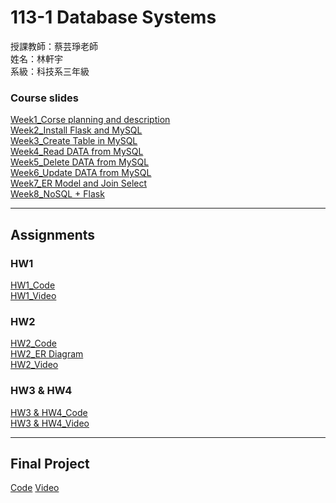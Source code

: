 # 113-1 Database Systems<br>
授課教師：蔡芸琤老師<br>
姓名：林軒宇<br>
系級：科技系三年級<br>
### Course slides
[Week1_Corse planning and description](https://docs.google.com/presentation/d/1BPNsQtDIZIOH6s35TtE4y9u0ZLBTJjwblICJ7umgAGs/edit#slide=id.g23dd2219a46_0_124)<br>
[Week2_Install Flask and MySQL](https://docs.google.com/presentation/d/17RvKJkc6k4TIbIObdTClapRRBklTYxEHl6MXqazSvMA/edit#slide=id.g23dd2219a46_0_124)<br>
[Week3_Create Table in MySQL](https://docs.google.com/presentation/d/1HFphBEPWo5wiRR42c9BLcsLX5CcqrIAQP40djYcmxbY/edit#slide=id.g23dd2219a46_0_124)<br>
[Week4_Read DATA from MySQL](https://docs.google.com/presentation/d/1bIV-osHUIeADmkZb-SwzlJ2x7yPBfvVumyDHZWBViXY/edit#slide=id.g23dd2219a46_0_124)<br>
[Week5_Delete DATA from MySQL](https://docs.google.com/presentation/d/1nPo7PcWntxXfGq-PYYcIF0pk1Ce7YFASdPNb2iHYzB0/edit#slide=id.g23dd2219a46_0_124)<br>
[Week6_Update DATA from MySQL](https://docs.google.com/presentation/d/1V1Zi_RGfnLGiRHGSgiyqW0pOLQ7viDjkh6WwswiD6ds/edit#slide=id.g23dd2219a46_0_124)<br>
[Week7_ER Model and Join Select](https://docs.google.com/presentation/d/11NYzzT6Z5HWKFV4chKcUTBK_du68cvPryrZHhTrpOSE/edit#slide=id.g23dd2219a46_0_124)<br>
[Week8_NoSQL + Flask](https://docs.google.com/presentation/d/122ROgAdilhbRa8ksyruu08j4coh65N_wJz0mnfjT0vE/edit#slide=id.g23dd2219a46_0_124)<br>
*****
## Assignments
### HW1
[HW1_Code](https://github.com/ethanlin1126/Database/tree/main/HW1)<br>
[HW1_Video](https://youtu.be/aj0eIJ2fpt4)
### HW2
[HW2_Code](https://github.com/ethanlin1126/Database_Systems/tree/main/HW2)<br>
[HW2_ER Diagram](https://github.com/ethanlin1126/Database_Systems/blob/main/HW2/ER.png)<br>
[HW2_Video](https://youtu.be/K9RVzJbaahQ)
### HW3 & HW4
[HW3 & HW4_Code](https://github.com/ethanlin1126/Database/tree/main/HW3)<br>
[HW3 & HW4_Video](https://youtu.be/O5Ai7qSeHlg)
*****
## Final Project
[Code](https://github.com/ethanlin1126/Database_Systems/tree/main/final)
[Video](https://github.com/ethanlin1126/Database_Systems/tree/main/final)




